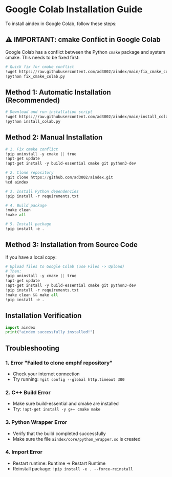 # Google Colab Installation Guide

To install aindex in Google Colab, follow these steps:

## ⚠️ IMPORTANT: cmake Conflict in Google Colab

Google Colab has a conflict between the Python `cmake` package and system cmake. This needs to be fixed first:

```python
# Quick fix for cmake conflict
!wget https://raw.githubusercontent.com/ad3002/aindex/main/fix_cmake_colab.py
!python fix_cmake_colab.py
```

## Method 1: Automatic Installation (Recommended)

```python
# Download and run installation script
!wget https://raw.githubusercontent.com/ad3002/aindex/main/install_colab.py
!python install_colab.py
```

## Method 2: Manual Installation

```python
# 1. Fix cmake conflict
!pip uninstall -y cmake || true
!apt-get update
!apt-get install -y build-essential cmake git python3-dev

# 2. Clone repository
!git clone https://github.com/ad3002/aindex.git
%cd aindex

# 3. Install Python dependencies
!pip install -r requirements.txt

# 4. Build package
!make clean
!make all

# 5. Install package
!pip install -e .
```

## Method 3: Installation from Source Code

If you have a local copy:

```python
# Upload files to Google Colab (use Files -> Upload)
# Then:
!pip uninstall -y cmake || true
!apt-get update
!apt-get install -y build-essential cmake git python3-dev
!pip install -r requirements.txt
!make clean && make all
!pip install -e .
```

## Installation Verification

```python
import aindex
print("aindex successfully installed!")
```

## Troubleshooting

### 1. Error "Failed to clone emphf repository"
- Check your internet connection
- Try running: `!git config --global http.timeout 300`

### 2. C++ Build Error
- Make sure build-essential and cmake are installed
- Try: `!apt-get install -y g++ cmake make`

### 3. Python Wrapper Error
- Verify that the build completed successfully
- Make sure the file `aindex/core/python_wrapper.so` is created

### 4. Import Error
- Restart runtime: Runtime -> Restart Runtime
- Reinstall package: `!pip install -e . --force-reinstall`
